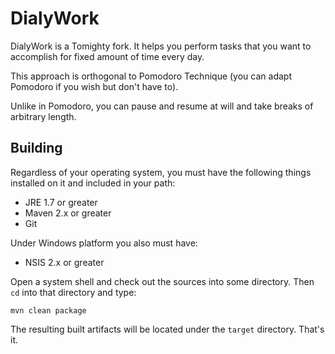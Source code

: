 DialyWork
==============

DialyWork is a Tomighty fork. It helps you perform tasks that you want to accomplish for fixed amount of time every day.

This approach is orthogonal to Pomodoro Technique (you can adapt Pomodoro if you wish but don't have to).

Unlike in Pomodoro, you can pause and resume at will and take breaks of arbitrary length.

Building
--------

Regardless of your operating system, you must have the following things installed on it and included in your path:

  * JRE 1.7 or greater
  * Maven 2.x or greater
  * Git

Under Windows platform you also must have:

  * NSIS 2.x or greater

Open a system shell and check out the sources into some directory. Then `cd` into that directory and type:

  `mvn clean package`

The resulting built artifacts will be located under the `target` directory. That's it.

